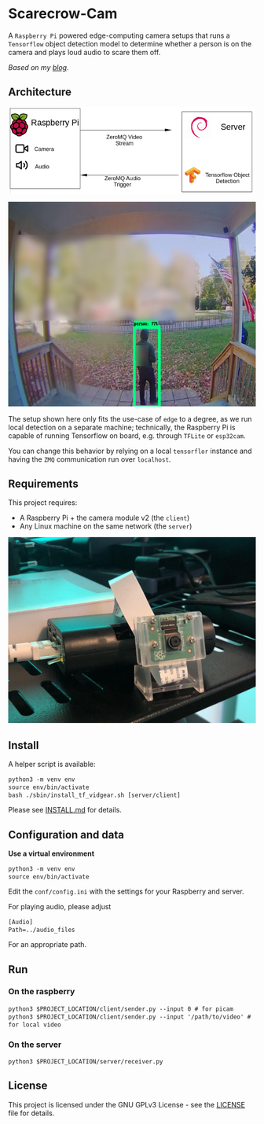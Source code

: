 # Scarecrow-Cam
A `Raspberry Pi` powered edge-computing camera setups that runs a `Tensorflow` object detection model to determine whether a person is on the camera and plays loud audio to scare them off. 

*Based on my [blog](https://chollinger.com/blog/2019/12/tensorflow-on-edge-building-a-smar-security-camera-with-a-raspberry-pi/).*

## Architecture
![Architecture](./docs/architecture.png)

![Sample](./docs/cam_1.png)

The setup shown here only fits the use-case of `edge` to a degree, as we run local detection on a separate machine; technically, the Raspberry Pi is capable of running Tensorflow on board, e.g. through `TFLite` or `esp32cam`. 

You can change this behavior by relying on a local `tensorflor` instance and having the `ZMQ` communication run over `localhost`.

## Requirements
This project requires:
* A Raspberry Pi + the camera module v2 (the `client`) 
* Any Linux machine on the same network (the `server`)

![Pi](./docs/pi.jpg)

## Install

A helper script is available:
```
python3 -m venv env
source env/bin/activate
bash ./sbin/install_tf_vidgear.sh [server/client]
```

Please see [INSTALL.md](./INSTALL.md) for details.

## Configuration and data

**Use a virtual environment**
```
python3 -m venv env
source env/bin/activate
```

Edit the `conf/config.ini` with the settings for your Raspberry and server.

For playing audio, please adjust

```
[Audio]
Path=../audio_files
```
For an appropriate path.


## Run

### On the raspberry
```
python3 $PROJECT_LOCATION/client/sender.py --input 0 # for picam
python3 $PROJECT_LOCATION/client/sender.py --input '/path/to/video' # for local video
```

### On the server
```
python3 $PROJECT_LOCATION/server/receiver.py
```

## License
This project is licensed under the GNU GPLv3 License - see the [LICENSE](LICENSE) file for details.